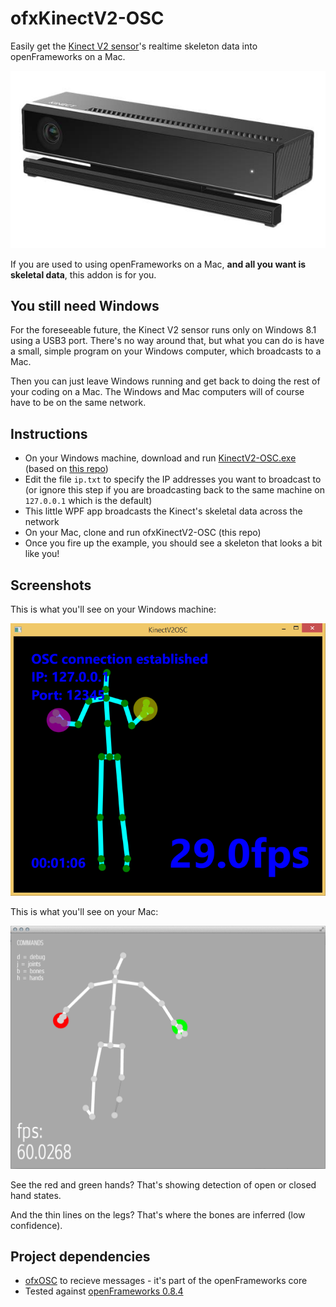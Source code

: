 ofxKinectV2-OSC
===============
Easily get the [Kinect V2 sensor](http://www.microsoft.com/en-us/kinectforwindows/purchase/)'s realtime skeleton data into openFrameworks on a Mac.

![A Kinect V2 sensor](kinect.jpg)

If you are used to using openFrameworks on a Mac, **and all you want is skeletal data**, this addon is for you.

You still need Windows
----------------------
For the foreseeable future, the Kinect V2 sensor runs only on Windows 8.1 using a USB3 port. There's no way around that, but what you can do is have a small, simple program on your Windows computer, which broadcasts to a Mac.

Then you can just leave Windows running and get back to doing the rest of your coding on a Mac. The Windows and Mac computers will of course have to be on the same network.

Instructions
------------
- On your Windows machine, download and run [KinectV2-OSC.exe](https://github.com/microcosm/KinectV2-OSC/releases/download/v0.1.0/KinectV2-OSC.zip) (based on [this repo](https://github.com/microcosm/KinectV2-OSC))
- Edit the file `ip.txt` to specify the IP addresses you want to broadcast to (or ignore this step if you are broadcasting back to the same machine on `127.0.0.1` which is the default)
- This little WPF app broadcasts the Kinect's skeletal data across the network
- On your Mac, clone and run ofxKinectV2-OSC (this repo)
- Once you fire up the example, you should see a skeleton that looks a bit like you!

Screenshots
-----------
This is what you'll see on your Windows machine:

![KinectV2-OSC running on Windows](screenshot-win.png)

This is what you'll see on your Mac:

![ofxKinectV2-OSC running on Mac](screenshot-mac.png)

See the red and green hands? That's showing detection of open or closed hand states.

And the thin lines on the legs? That's where the bones are inferred (low confidence).

Project dependencies
--------------------
- [ofxOSC](https://github.com/openframeworks/openFrameworks/tree/master/addons/ofxOsc) to recieve messages - it's part of the openFrameworks core
- Tested against [openFrameworks 0.8.4](http://openframeworks.cc/download/)